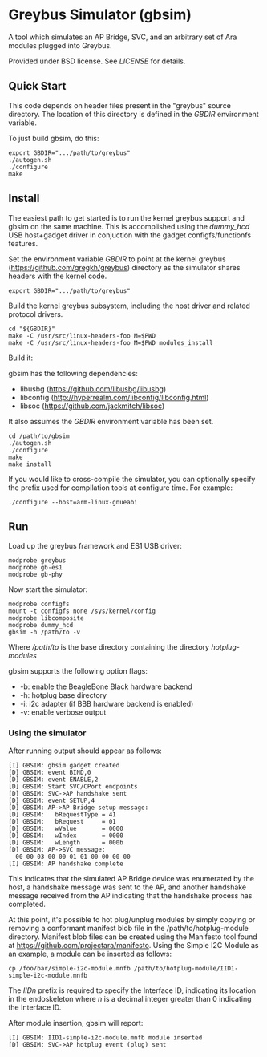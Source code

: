 <!-- This file uses Github Flavored Markdown (GFM) format. -->

# Greybus Simulator (gbsim)

A tool which simulates an AP Bridge, SVC, and an arbitrary set
of Ara modules plugged into Greybus.

Provided under BSD license. See *LICENSE* for details.

## Quick Start

This code depends on header files present in the "greybus" source
directory.  The location of this directory is defined in the *GBDIR*
environment variable.

To just build gbsim, do this:
```
export GBDIR=".../path/to/greybus"
./autogen.sh
./configure
make
```

## Install

The easiest path to get started is to run the kernel greybus support and
gbsim on the same machine. This is accomplished using the *dummy_hcd*
USB host+gadget driver in conjuction with the gadget configfs/functionfs
features.

Set the environment variable *GBDIR* to point at the kernel greybus
(https://github.com/gregkh/greybus) directory as the simulator shares
headers with the kernel code.

`export GBDIR=".../path/to/greybus"`

Build the kernel greybus subsystem, including the host driver and
related protocol drivers.
```
cd "${GBDIR}"
make -C /usr/src/linux-headers-foo M=$PWD
make -C /usr/src/linux-headers-foo M=$PWD modules_install
```

Build it:

gbsim has the following dependencies:

* libusbg (https://github.com/libusbg/libusbg)
* libconfig (http://hyperrealm.com/libconfig/libconfig.html)
* libsoc (https://github.com/jackmitch/libsoc)

It also assumes the *GBDIR* environment variable has been set.
```
cd /path/to/gbsim
./autogen.sh
./configure
make
make install
```

If you would like to cross-compile the simulator, you can optionally
specify the prefix used for compilation tools at configure time.
For example:
```
./configure --host=arm-linux-gnueabi
```

## Run

Load up the greybus framework and ES1 USB driver:

```
modprobe greybus
modprobe gb-es1
modprobe gb-phy
```

Now start the simulator:

```
modprobe configfs
mount -t configfs none /sys/kernel/config
modprobe libcomposite
modprobe dummy_hcd
gbsim -h /path/to -v
```

Where */path/to* is the base directory containing the
directory *hotplug-modules*

gbsim supports the following option flags:

* -b: enable the BeagleBone Black hardware backend
* -h: hotplug base directory
* -i: i2c adapter (if BBB hardware backend is enabled)
* -v: enable verbose output

### Using the simulator

After running output should appear as follows:

```
[I] GBSIM: gbsim gadget created
[D] GBSIM: event BIND,0
[D] GBSIM: event ENABLE,2
[D] GBSIM: Start SVC/CPort endpoints
[D] GBSIM: SVC->AP handshake sent
[D] GBSIM: event SETUP,4
[D] GBSIM: AP->AP Bridge setup message:
[D] GBSIM:   bRequestType = 41
[D] GBSIM:   bRequest     = 01
[D] GBSIM:   wValue       = 0000
[D] GBSIM:   wIndex       = 0000
[D] GBSIM:   wLength      = 000b
[D] GBSIM: AP->SVC message:
  00 00 03 00 00 01 01 00 00 00 00 
[I] GBSIM: AP handshake complete
```

This indicates that the simulated AP Bridge device was enumerated by the host,
a handshake message was sent to the AP, and another handshake message received
from the AP indicating that the handshake process has completed.

At this point, it's possible to hot plug/unplug modules by simply copying or
removing a conformant manifest blob file in the /path/to/hotplug-module
directory. Manifest blob files can be created using the Manifesto tool
found at https://github.com/projectara/manifesto. Using the Simple I2C Module as
an example, a module can be inserted as follows:

`cp /foo/bar/simple-i2c-module.mnfb /path/to/hotplug-module/IID1-simple-i2c-module.mnfb`

The *IIDn* prefix is required to specify the Interface ID, indicating its
location in the endoskeleton where *n* is a decimal integer greater than 0
indicating the Interface ID.

After module insertion, gbsim will report:

```
[I] GBSIM: IID1-simple-i2c-module.mnfb module inserted
[D] GBSIM: SVC->AP hotplug event (plug) sent
```

